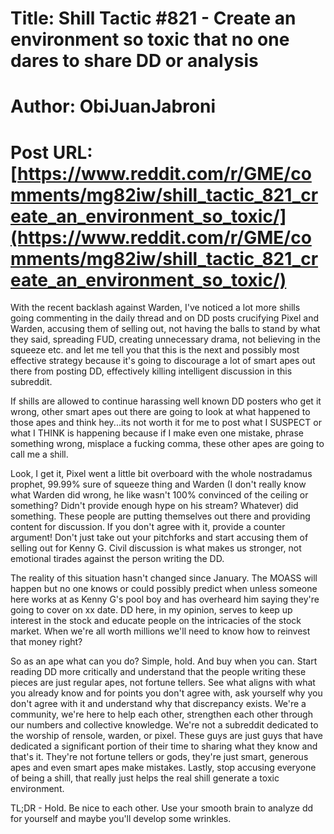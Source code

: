 # Title: Shill Tactic #821 - Create an environment so toxic that no one dares to share DD or analysis
# Author: ObiJuanJabroni
# Post URL: [https://www.reddit.com/r/GME/comments/mg82iw/shill_tactic_821_create_an_environment_so_toxic/](https://www.reddit.com/r/GME/comments/mg82iw/shill_tactic_821_create_an_environment_so_toxic/)


With the recent backlash against Warden, I've noticed a lot more shills going commenting in the daily thread and on DD posts crucifying Pixel and Warden, accusing them of selling out, not having the balls to stand by what they said, spreading FUD, creating unnecessary drama, not believing in the squeeze etc. and let me tell you that this is the next and possibly most effective strategy because it's going to discourage a lot of smart apes out there from posting DD, effectively killing intelligent discussion in this subreddit.

If shills are allowed to continue harassing well known DD posters who get it wrong, other smart apes out there are going to look at what happened to those apes and think hey...its not worth it for me to post what I SUSPECT or what I THINK is happening because if I make even one mistake, phrase something wrong, misplace a fucking comma, these other apes are going to call me a shill.

Look, I get it, Pixel went a little bit overboard with the whole nostradamus prophet, 99.99% sure of squeeze thing and Warden (I don't really know what Warden did wrong, he like wasn't 100% convinced of the ceiling or something? Didn't provide enough hype on his stream? Whatever) did something. These people are putting themselves out there and providing content for discussion. If you don't agree with it, provide a counter argument! Don't just take out your pitchforks and start accusing them of selling out for Kenny G. Civil discussion is what makes us stronger, not emotional tirades against the person writing the DD.

The reality of this situation hasn't changed since January. The MOASS will happen but no one knows or could possibly predict when unless someone here works at as Kenny G's pool boy and has overheard him saying they're going to cover on xx date. DD here, in my opinion, serves to keep up interest in the stock and educate people on the intricacies of the stock market. When we're all worth millions we'll need to know how to reinvest that money right?

So as an ape what can you do? Simple, hold. And buy when you can. Start reading DD more critically and understand that the people writing these pieces are just regular apes, not fortune tellers. See what aligns with what you already know and for points you don't agree with, ask yourself why you don't agree with it and understand why that discrepancy exists. We're a community, we're here to help each other, strengthen each other through our numbers and collective knowledge. We're not a subreddit dedicated to the worship of rensole, warden, or pixel. These guys are just guys that have dedicated a significant portion of their time to sharing what they know and that's it. They're not fortune tellers or gods, they're just smart, generous apes and even smart apes make mistakes. Lastly, stop accusing everyone of being a shill, that really just helps the real shill generate a toxic environment.

TL;DR - Hold. Be nice to each other. Use your smooth brain to analyze dd for yourself and maybe you'll develop some wrinkles.